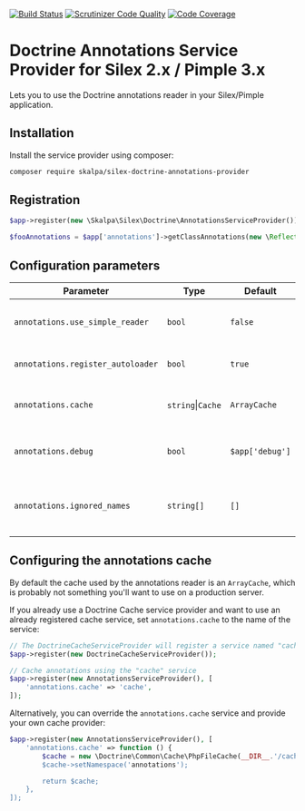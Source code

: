 
[![Build Status](https://travis-ci.org/skalpa/silex-doctrine-annotations-provider.svg?branch=master)](https://travis-ci.org/skalpa/silex-doctrine-annotations-provider)
[![Scrutinizer Code Quality](https://scrutinizer-ci.com/g/skalpa/silex-doctrine-annotations-provider/badges/quality-score.png?b=master)](https://scrutinizer-ci.com/g/skalpa/silex-doctrine-annotations-provider/?branch=master)
[![Code Coverage](https://scrutinizer-ci.com/g/skalpa/silex-doctrine-annotations-provider/badges/coverage.png?b=master)](https://scrutinizer-ci.com/g/skalpa/silex-doctrine-annotations-provider/?branch=master)

# Doctrine Annotations Service Provider for Silex 2.x / Pimple 3.x

Lets you to use the Doctrine annotations reader in your
Silex/Pimple application.

## Installation

Install the service provider using composer:

```bash
composer require skalpa/silex-doctrine-annotations-provider
```

## Registration

```php
$app->register(new \Skalpa\Silex\Doctrine\AnnotationsServiceProvider());

$fooAnnotations = $app['annotations']->getClassAnnotations(new \ReflectionClass('Foobar\FooClass'));
```

## Configuration parameters

| Parameter | Type | Default | Description |
|-----------|------|---------|-------------|
| `annotations.use_simple_reader`   | `bool`                   | `false`         | Whether to use the Doctrine `AnnotationReader` or `SimpleAnnotationReader` class |
| `annotations.register_autoloader` | `bool`                   | `true`          | Whether to autoload annotations using the PHP autoloader |
| `annotations.cache`               | `string`&#124;`Cache`           | `ArrayCache`    | `Doctrine\Common\Cache\Cache` instance or name of a service that implements `Doctrine\Common\Cache\Cache` |
| `annotations.debug`               | `bool`                   | `$app['debug']` | Whether the cached reader should invalidate the cache files when the PHP class with annotations changed |
| `annotations.ignored_names`       | `string[]`               | `[]`            | List of names that should be ignored by the annotations reader (Note: this is not supported by the `SimpleAnnotationReader`) |

## Configuring the annotations cache

By default the cache used by the annotations reader is an `ArrayCache`,
which is probably not something you'll want to use on a production server.

If you already use a Doctrine Cache service provider and want to use an
already registered cache service, set `annotations.cache` to the name
of the service:

```php
// The DoctrineCacheServiceProvider will register a service named "cache"
$app->register(new DoctrineCacheServiceProvider());

// Cache annotations using the "cache" service
$app->register(new AnnotationsServiceProvider(), [
    'annotations.cache' => 'cache',
]);
```

Alternatively, you can override the `annotations.cache` service and
provide your own cache provider:

```php
$app->register(new AnnotationsServiceProvider(), [
    'annotations.cache' => function () {
        $cache = new \Doctrine\Common\Cache\PhpFileCache(__DIR__.'/cache);
        $cache->setNamespace('annotations');

        return $cache;
    },
]);
```
